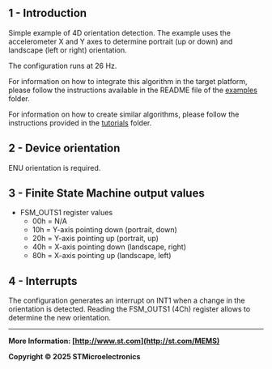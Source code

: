## 1 - Introduction

Simple example of 4D orientation detection. The example uses the accelerometer X and Y axes to determine portrait (up or down) and landscape (left or right) orientation.

The configuration runs at 26 Hz.

For information on how to integrate this algorithm in the target platform, please follow the instructions available in the README file of the [examples](../../../examples) folder.

For information on how to create similar algorithms, please follow the instructions provided in the [tutorials](../../../tutorials) folder.

## 2 - Device orientation

ENU orientation is required.

## 3 - Finite State Machine output values

- FSM_OUTS1 register values
  - 00h = N/A
  - 10h = Y-axis pointing down (portrait, down)
  - 20h = Y-axis pointing up (portrait, up)
  - 40h = X-axis pointing down (landscape, right)
  - 80h = X-axis pointing up (landscape, left)

## 4 - Interrupts

The configuration generates an interrupt on INT1 when a change in the orientation is detected. Reading the FSM_OUTS1 (4Ch) register allows to determine the new orientation.

------

**More Information: [http://www.st.com](http://st.com/MEMS)**

**Copyright © 2025 STMicroelectronics**